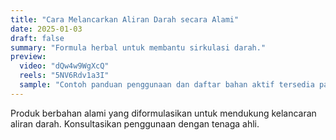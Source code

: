 ```yaml
---
title: "Cara Melancarkan Aliran Darah secara Alami"
date: 2025-01-03
draft: false
summary: "Formula herbal untuk membantu sirkulasi darah."
preview:
  video: "dQw4w9WgXcQ"
  reels: "5NV6Rdv1a3I"
  sample: "Contoh panduan penggunaan dan daftar bahan aktif tersedia pada paket pembelian."
---
```


Produk berbahan alami yang diformulasikan untuk mendukung kelancaran aliran darah. Konsultasikan penggunaan dengan tenaga ahli.